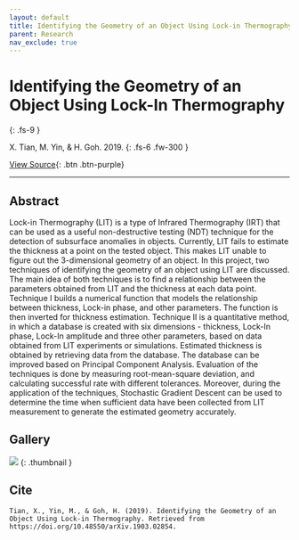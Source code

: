 ```yaml
---
layout: default
title: Identifying the Geometry of an Object Using Lock-in Thermography
parent: Research
nav_exclude: true
---
```


# Identifying the Geometry of an Object Using Lock-In Thermography
{: .fs-9 }

X. Tian, M. Yin, & H. Goh. 2019.
{: .fs-6 .fw-300 }

[View Source](https://arxiv.org/abs/1903.02854){: .btn .btn-purple}

---

## Abstract

Lock-in Thermography (LIT) is a type of Infrared Thermography (IRT) that can be used as a useful non-destructive testing (NDT) technique for the detection of subsurface anomalies in objects. Currently, LIT fails to estimate the thickness at a point on the tested object. This makes LIT unable to figure out the 3-dimensional geometry of an object. In this project, two techniques of identifying the geometry of an object using LIT are discussed. The main idea of both techniques is to find a relationship between the parameters obtained from LIT and the thickness at each data point. Technique I builds a numerical function that models the relationship between thickness, Lock-in phase, and other parameters. The function is then inverted for thickness estimation. Technique II is a quantitative method, in which a database is created with six dimensions - thickness, Lock-In phase, Lock-In amplitude and three other parameters, based on data obtained from LIT experiments or simulations. Estimated thickness is obtained by retrieving data from the database. The database can be improved based on Principal Component Analysis. Evaluation of the techniques is done by measuring root-mean-square deviation, and calculating successful rate with different tolerances. Moreover, during the application of the techniques, Stochastic Gradient Descent can be used to determine the time when sufficient data have been collected from LIT measurement to generate the estimated geometry accurately.

## Gallery

![](../img/thumbnails/thumbnail-identifying-the-geometry.png)
{: .thumbnail }

## Cite

```
Tian, X., Yin, M., & Goh, H. (2019). Identifying the Geometry of an Object Using Lock-in Thermography. Retrieved from https://doi.org/10.48550/arXiv.1903.02854. 
```
